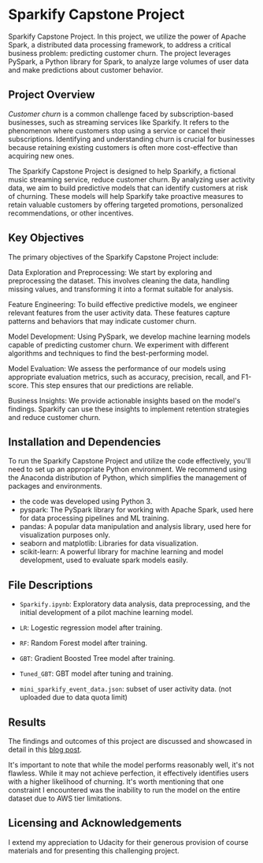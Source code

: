 # Sparkify Capstone Project
Sparkify Capstone Project. In this project, we utilize the power of Apache Spark, a distributed data processing framework, to address a critical business problem: predicting customer churn. The project leverages PySpark, a Python library for Spark, to analyze large volumes of user data and make predictions about customer behavior.

## Project Overview
*Customer churn* is a common challenge faced by subscription-based businesses, such as streaming services like Sparkify. It refers to the phenomenon where customers stop using a service or cancel their subscriptions. Identifying and understanding churn is crucial for businesses because retaining existing customers is often more cost-effective than acquiring new ones.

The Sparkify Capstone Project is designed to help Sparkify, a fictional music streaming service, reduce customer churn. By analyzing user activity data, we aim to build predictive models that can identify customers at risk of churning. These models will help Sparkify take proactive measures to retain valuable customers by offering targeted promotions, personalized recommendations, or other incentives.


## Key Objectives
The primary objectives of the Sparkify Capstone Project include:

Data Exploration and Preprocessing: We start by exploring and preprocessing the dataset. This involves cleaning the data, handling missing values, and transforming it into a format suitable for analysis.

Feature Engineering: To build effective predictive models, we engineer relevant features from the user activity data. These features capture patterns and behaviors that may indicate customer churn.

Model Development: Using PySpark, we develop machine learning models capable of predicting customer churn. We experiment with different algorithms and techniques to find the best-performing model.

Model Evaluation: We assess the performance of our models using appropriate evaluation metrics, such as accuracy, precision, recall, and F1-score. This step ensures that our predictions are reliable.

Business Insights: We provide actionable insights based on the model's findings. Sparkify can use these insights to implement retention strategies and reduce customer churn.

## Installation and Dependencies
To run the Sparkify Capstone Project and utilize the code effectively, you'll need to set up an appropriate Python environment. We recommend using the Anaconda distribution of Python, which simplifies the management of packages and environments.

- the code was developed using Python 3. 
- pyspark: The PySpark library for working with Apache Spark, used here for data processing pipelines and ML training.
- pandas: A popular data manipulation and analysis library, used here for visualization purposes only.
- seaborn and matplotlib: Libraries for data visualization.
- scikit-learn: A powerful library for machine learning and model development, used to evaluate spark models easily.

## File Descriptions
- `Sparkify.ipynb`: Exploratory data analysis, data preprocessing, and the initial development of a pilot machine learning model.
- `LR`: Logestic regression model after training.
- `RF`:  Random Forest model after training.
- `GBT`: Gradient Boosted Tree model after training. 
- `Tuned_GBT`: GBT model after tuning and training. 

- `mini_sparkify_event_data.json`: subset of user activity data. (not uploaded due to data quota limit)

## Results
The findings and outcomes of this project are discussed and showcased in detail in this [blog post](blog_link).

It's important to note that while the model performs reasonably well, it's not flawless. While it may not achieve perfection, it effectively identifies users with a higher likelihood of churning. It's worth mentioning that one constraint I encountered was the inability to run the model on the entire dataset due to AWS tier limitations.

## Licensing and Acknowledgements
I extend my appreciation to Udacity for their generous provision of course materials and for presenting this challenging project.
